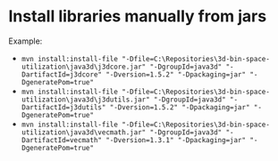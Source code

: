 # Install libraries manually from jars

Example:

- `mvn install:install-file "-Dfile=C:\Repositories\3d-bin-space-utilization\java3d\j3dcore.jar" "-DgroupId=java3d" "-DartifactId=j3dcore" "-Dversion=1.5.2" "-Dpackaging=jar" "-DgeneratePom=true"`
- `mvn install:install-file "-Dfile=C:\Repositories\3d-bin-space-utilization\java3d\j3dutils.jar" "-DgroupId=java3d" "-DartifactId=j3dutils" "-Dversion=1.5.2" "-Dpackaging=jar" "-DgeneratePom=true"`
- `mvn install:install-file "-Dfile=C:\Repositories\3d-bin-space-utilization\java3d\vecmath.jar" "-DgroupId=java3d" "-DartifactId=vecmath" "-Dversion=1.3.1" "-Dpackaging=jar" "-DgeneratePom=true"`
